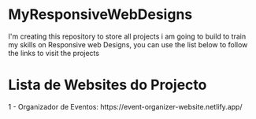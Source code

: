 # MyResponsiveWebDesigns
I'm creating this repository to store all projects i am going to build to train my skills on Responsive web Designs, you can use the list below to follow the links to visit the projects

<h1>Lista de Websites do Projecto</h1>
1 - Organizador de Eventos: https://event-organizer-website.netlify.app/
